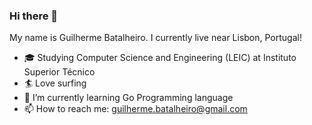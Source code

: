 ### Hi there 👋

My name is Guilherme Batalheiro. I currently live near Lisbon, Portugal!

- 🎓 Studying Computer Science and Engineering (LEIC) at Instituto Superior Técnico
- 🏄 Love surfing
- 🌱 I’m currently learning Go Programming language
- 📫 How to reach me: guilherme.batalheiro@gmail.com
